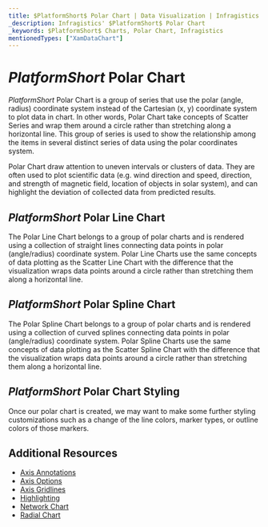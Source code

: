 ```yaml
---
title: $PlatformShort$ Polar Chart | Data Visualization | Infragistics
_description: Infragistics' $PlatformShort$ Polar Chart
_keywords: $PlatformShort$ Charts, Polar Chart, Infragistics
mentionedTypes: ["XamDataChart"]
---
```

# $PlatformShort$ Polar Chart

$PlatformShort$ Polar Chart is a group of series that use the polar (angle, radius) coordinate system instead of the Cartesian (x, y) coordinate system to plot data in chart. In other words, Polar Chart take concepts of Scatter Series and wrap them around a circle rather than stretching along a horizontal line. This group of series is used to show the relationship among the items in several distinct series of data using the polar coordinates system.

Polar Chart draw attention to uneven intervals or clusters of data. They are often used to plot scientific data (e.g. wind direction and speed, direction, and strength of magnetic field, location of objects in solar system), and can highlight the deviation of collected data from predicted results.

## $PlatformShort$ Polar Line Chart

The Polar Line Chart belongs to a group of polar charts and is rendered using a collection of straight lines connecting data points in polar (angle/radius) coordinate system. Polar Line Charts use the same concepts of data plotting as the Scatter Line Chart with the difference that the visualization wraps data points around a circle rather than stretching them along a horizontal line.

<code-view style="height: 600px"
           data-demos-base-url="{environment:dvDemosBaseUrl}"
           iframe-src="{environment:dvDemosBaseUrl}/charts/data-chart-type-polar-line-series"
           alt="$PlatformShort$ Polar Line Chart" >
</code-view>

<div class="divider--half"></div>

## $PlatformShort$ Polar Spline Chart

The Polar Spline Chart belongs to a group of polar charts and is rendered using a collection of curved splines connecting data points in polar (angle/radius) coordinate system. Polar Spline Charts use the same concepts of data plotting as the Scatter Spline Chart with the difference that the visualization wraps data points around a circle rather than stretching them along a horizontal line.


<code-view style="height: 600px"
           data-demos-base-url="{environment:dvDemosBaseUrl}"
           iframe-src="{environment:dvDemosBaseUrl}/charts/data-chart-type-polar-spline-series"
           alt="$PlatformShort$ Polar Spline Chart" >
</code-view>

<div class="divider--half"></div>

## $PlatformShort$ Polar Chart Styling

Once our polar chart is created, we may want to make some further styling customizations such as a change of the line colors, marker types, or outline colors of those markers.


<code-view style="height: 600px"
           data-demos-base-url="{environment:dvDemosBaseUrl}"
           iframe-src="{environment:dvDemosBaseUrl}/charts/data-chart-polar-area-chart-styling"
           alt="$PlatformShort$ Polar Area Chart Styling" >
</code-view>

<div class="divider--half"></div>

## Additional Resources
- [Axis Annotations](../chart-features-axis-options.md)
- [Axis Options](../chart-features-axis-options.md)
- [Axis Gridlines](../chart-features-axis-gridlines.md)
- [Highlighting](../chart-features-highlighting.md)
- [Network Chart](network-chart.md)
- [Radial Chart](radial-chart.md)

<!-- TODO list API links used in this topic
## API Members
-->
